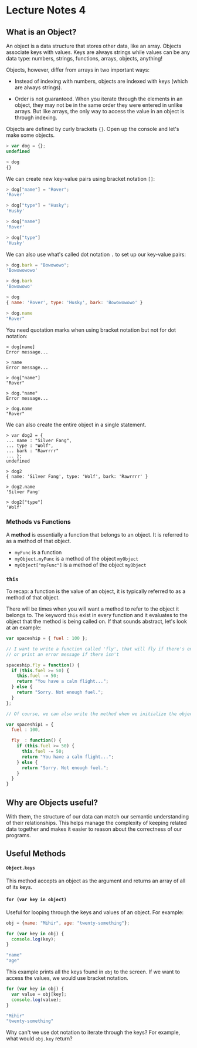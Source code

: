 # Lecture Notes 4

## What is an Object?

An object is a data structure that stores other data, like an array. Objects
associate keys with values. Keys are always strings while values can be any
data type: numbers, strings, functions, arrays, objects, anything!

Objects, however, differ from arrays in two important ways:

* Instead of indexing with numbers, objects are indexed with keys (which are always strings).

* Order is not guaranteed. When you iterate through the elements in an object,
they may not be in the same order they were entered in unlike arrays. But like arrays, the only
way to access the value in an object is through indexing.

Objects are defined by curly brackets `{}`. Open up the console and let's make
some objects.

```js
> var dog = {};
undefined

> dog
{}
```

We can create new key-value pairs using bracket notation `[]`:

```js
> dog["name"] = "Rover";
'Rover'

> dog["type"] = "Husky";
'Husky'

> dog["name"]
'Rover'

> dog["type"]
'Husky'
```

We can also use what's called dot notation `.` to set up our key-value pairs:

```js
> dog.bark = "Bowowowo";
'Bowowowowo'

> dog.bark
'Bowowowo'

> dog
{ name: 'Rover', type: 'Husky', bark: 'Bowowowowo' }

> dog.name
"Rover"
```

You need quotation marks when using bracket notation but not for dot notation:

```
> dog[name]
Error message...

> name
Error message...

> dog["name"]
"Rover"

> dog."name"
Error message...

> dog.name
"Rover"
```

We can also create the entire object in a single statement.

```
> var dog2 = {
... name : "Silver Fang",
... type : "Wolf",
... bark : "Rawrrrr"
... };
undefined

> dog2
{ name: 'Silver Fang', type: 'Wolf', bark: 'Rawrrrr' }

> dog2.name
'Silver Fang'

> dog2["type"]
'Wolf'
```

### Methods vs Functions

A **method** is essentially a function that belongs to an object. It is referred to
as a method of that object.

+ `myFunc` is a function
+ `myObject.myFunc` is a method of the object `myObject`
+ `myObject["myFunc"]` is a method of the object `myObject`

### `this`

To recap: a function is the value of an object, it is typically referred to as
a method of that object.

There will be times when you will want a method to refer to the object it belongs to. The keyword `this` exist in every function and it evaluates to the object that the method is being called on. If that sounds
abstract, let's look at an example:

```js
var spaceship = { fuel : 100 };

// I want to write a function called 'fly', that will fly if there's enough fuel
// or print an error message if there isn't

spaceship.fly = function() {
  if (this.fuel >= 50) {
    this.fuel -= 50;
    return "You have a calm flight...";
  } else {
    return "Sorry. Not enough fuel.";
  }
};

// Of course, we can also write the method when we initialize the object

var spaceship1 = {
  fuel : 100,

  fly  : function() {
    if (this.fuel >= 50) {
      this.fuel -= 50;
      return "You have a calm flight...";
    } else {
      return "Sorry. Not enough fuel.";
    }
  }
}
```

## Why are Objects useful?

With them, the structure of our data can match our semantic understanding of their relationships. This helps manage the complexity of keeping related data together and makes it easier to reason about the correctness of our programs.

## Useful Methods

#### **`Object.keys`**

This method accepts an object as the argument and returns an array of all of its keys.

#### **`for (var key in object)`**

Useful for looping through the keys and values of an object. For example:

```js
obj = {name: "Mihir", age: "twenty-something"};

for (var key in obj) {
  console.log(key);
}

"name"
"age"
```

This example prints all the keys found in `obj` to the screen. If we want to access the values, we would use bracket notation.

```js
for (var key in obj) {
  var value = obj[key];
  console.log(value);
}

"Mihir"
"twenty-something"
```

Why can't we use dot notation to iterate through the keys? For example, what would `obj.key` return?
